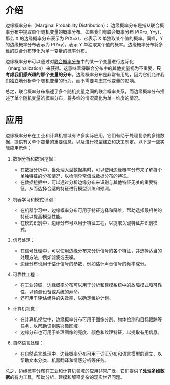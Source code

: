 # 介绍

边缘概率分布（Marginal Probability Distribution）： 边缘概率分布是指从联合概率分布中提取单个随机变量的概率分布。如果我们有联合概率分布 P(X=x, Y=y)，那么 X 的边缘概率分布表示为 P(X=x)，它表示 X 单独取某个值的概率。同样，Y 的边缘概率分布表示为 P(Y=y)，表示 Y 单独取某个值的概率。边缘概率分布将多维的联合分布转化为单一变量的概率分布。

边缘概率分布可以通过对[联合概率分布](联合概率分布.md)中的某一个变量进行边际化（marginalization）来获得。这意味着将联合分布中的其他变量视为不重要，**只考虑我们感兴趣的那个变量的分布**。边缘概率分布是非常有用的，因为它们允许我们独立地分析单个随机变量的行为，而不需要考虑其他变量的影响。

总之，联合概率分布描述了多个随机变量之间的联合概率关系，而边缘概率分布描述了单个随机变量的概率分布，将多维的情况简化为单一维度的情况。

# 应用

边缘概率分布在工业和计算机领域有许多实际应用，它们有助于处理复杂的多维数据，提供有关单个变量的重要信息，以及进行模型建立和决策制定。以下是一些实际应用示例：

1. 数据分析和数据挖掘：
   - 在数据分析中，当处理大型数据集时，可以使用边缘概率分布来了解每个单独特征的分布情况，以检测异常值或数据分布的特征。
   - 在数据挖掘中，可以通过分析边缘分布来识别与其他特征无关的重要特征，从而选择合适的特征进行模型训练和预测。

2. 机器学习和模式识别：
   - 在机器学习中，边缘概率分布可用于特征选择和降维，帮助选择最相关的特征以提高模型性能。
   - 在模式识别中，边缘分布可以用于特征工程，以提取关键特征并识别模式。

3. 信号处理：
   - 在信号处理中，可以使用边缘分布来分析信号的各个特征，并选择适当的处理方法，例如滤波或去噪。
   - 边缘分布也用于估计信号的参数，例如估计声音信号的频率成分。

4. 可靠性工程：
   - 在工业领域，边缘概率分布可以用于分析和建模系统中的故障模式和可靠性，以预测设备或系统的寿命。
   - 还可用于评估组件的失效率，以确定维护计划。

5. 计算机视觉：
   - 在计算机视觉中，边缘概率分布可用于图像分割、物体检测和目标跟踪等任务，以帮助识别感兴趣区域。
   - 边缘分布也可用于处理图像的亮度、颜色和纹理特征，以提取有用信息。

6. 自然语言处理：
   - 在自然语言处理中，边缘概率分布可用于词汇分布和语言模型的建立，以帮助文本分类、机器翻译和情感分析等任务。

总之，边缘概率分布在工业和计算机领域的应用非常广泛，它们提供了**处理多维数据**的有力工具，帮助分析、建模和解释复杂的现实世界问题。